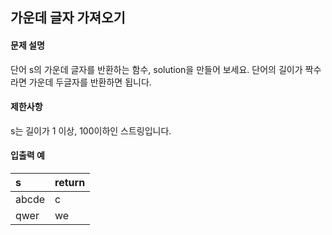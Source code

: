 ## 가운데 글자 가져오기
#### 문제 설명
단어 s의 가운데 글자를 반환하는 함수, solution을 만들어 보세요. 단어의 길이가 짝수라면 가운데 두글자를 반환하면 됩니다.

#### 제한사항
s는 길이가 1 이상, 100이하인 스트링입니다.

#### 입출력 예
| s | return |
|:--- | :----- |
|abcde	| c|
|qwer | we|